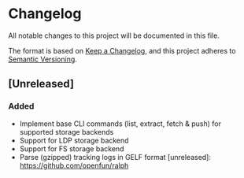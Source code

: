 # Changelog

All notable changes to this project will be documented in this file.

The format is based on [Keep a Changelog](https://keepachangelog.com/en/1.0.0/),
and this project adheres to [Semantic
Versioning](https://semver.org/spec/v2.0.0.html).

## [Unreleased]

### Added

- Implement base CLI commands (list, extract, fetch & push) for supported
  storage backends
- Support for LDP storage backend
- Support for FS storage backend
- Parse (gzipped) tracking logs in GELF format
[unreleased]: https://github.com/openfun/ralph
